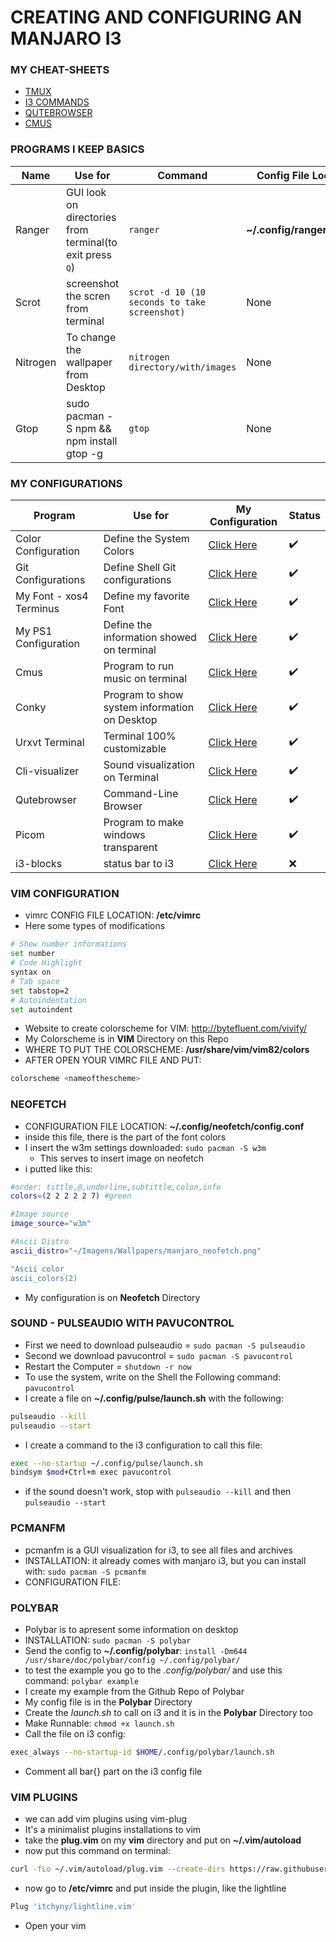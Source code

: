 # CREATING AND CONFIGURING AN MANJARO I3

### MY CHEAT-SHEETS

* [TMUX](Cheat-Sheets/TMUX_Commands.txt)
* [I3 COMMANDS](Cheat-Sheets/i3_commands.txt)
* [QUTEBROWSER](Cheat-Sheets/qute_commands.txt)
* [CMUS](Cheat-Sheets/cmus_command.txt)


### PROGRAMS I KEEP BASICS

| Name | Use for | Command | Config File Location
|---|---|---|---|
| Ranger | GUI look on directories from terminal(to exit press <kbd>Q</kbd>)|`ranger`|**~/.config/ranger/rc.conf**
| Scrot  | screenshot the scren from terminal | `scrot -d 10 (10 seconds to take screenshot)`| None 
| Nitrogen | To change the wallpaper from Desktop | `nitrogen directory/with/images` | None
| Gtop | sudo pacman -S npm && npm install gtop -g | `gtop`|None

### MY CONFIGURATIONS

| Program | Use for | My Configuration | Status |
|---|---|---|---|
| Color Configuration| Define the System Colors| [Click Here](Colors/README.md) | :heavy_check_mark:
| Git Configurations|Define Shell Git configurations|[Click Here](Git/README.md)|:heavy_check_mark:
| My Font - xos4 Terminus|Define my favorite Font|[Click Here](Terminus_Font/README.md)| :heavy_check_mark:
| My PS1 Configuration|Define the information showed on terminal|[Click Here](Bashrc/README.md)|:heavy_check_mark:
| Cmus|	Program to run music on terminal|[Click Here](Cmus/README.md)|:heavy_check_mark:
| Conky| Program to show system information on Desktop|[Click Here](Conky/README.md)|:heavy_check_mark:
| Urxvt Terminal| Terminal 100% customizable|[Click Here](Urxvt/README.md)|:heavy_check_mark:
| Cli-visualizer| Sound visualization on Terminal |[Click Here](Cli-visualizer/README.md)|:heavy_check_mark:
| Qutebrowser | Command-Line Browser |[Click Here](Qutebrowser/README.md)|:heavy_check_mark:
| Picom | Program to make windows transparent|[Click Here](Picom/README.md)|:heavy_check_mark:
| i3-blocks| status bar to i3|[Click Here](i3_blocks/README.md)|:x:

### VIM CONFIGURATION

* vimrc CONFIG FILE LOCATION: **/etc/vimrc**
* Here some types of modifications

```sh
# Show number informations
set number
# Code Highlight
syntax on
# Tab space
set tabstop=2
# Autoindentation
set autoindent
```
* Website to create colorscheme for VIM: http://bytefluent.com/vivify/
* My Colorscheme is in **VIM** Directory on this Repo
* WHERE TO PUT THE COLORSCHEME: **/usr/share/vim/vim82/colors**
* AFTER OPEN YOUR VIMRC FILE AND PUT:

```sh
colorscheme <nameofthescheme>
```

### NEOFETCH

* CONFIGURATION FILE LOCATION: **~/.config/neofetch/config.conf**
* inside this file, there is the part of the font colors
* I insert the w3m settings downloaded: `sudo pacman -S w3m`
	* This serves to insert image on neofetch
* i putted like this:

```sh
#order: tittle,@,underline,subtittle,colon,info
colors=(2 2 2 2 2 7) #green

#Image source
image_source="w3m"

#Ascii Distro
ascii_distro="~/Imagens/Wallpapers/manjaro_neofetch.png"

"Ascii color
ascii_colors(2)
```
* My configuration is on **Neofetch** Directory

### SOUND - PULSEAUDIO WITH PAVUCONTROL
* First we need to download pulseaudio = `sudo pacman -S pulseaudio`
* Second we download pavucontrol = `sudo pacman -S pavucontrol`
* Restart the Computer = `shutdown -r now`
* To use the system, write on the Shell the Following command: `pavucontrol`
* I create a file on **~/.config/pulse/launch.sh** with the following:

```sh
pulseaudio --kill
pulseaudio --start 
```
* I create a command to the i3 configuration to call this file:

```sh
exec --no-startup ~/.config/pulse/launch.sh
bindsym $mod+Ctrl+m exec pavucontrol
```
* if the sound doesn't work, stop with `pulseaudio --kill` and then `pulseaudio --start`

### PCMANFM

* pcmanfm is a GUI visualization for i3, to see all files and archives
* INSTALLATION: it already comes with manjaro i3, but you can install with: `sudo pacman -S pcmanfm`
* CONFIGURATION FILE: 

### POLYBAR

* Polybar is to apresent some information on desktop
* INSTALLATION: `sudo pacman -S polybar`
* Send the config to **~/.config/polybar**: `install -Dm644 /usr/share/doc/polybar/config ~/.config/polybar/`
* to test the example you go to the _.config/polybar/_ and use this command: `polybar example`
* I create my example from the Github Repo of Polybar
* My config file is in the **Polybar** Directory
* Create the _launch.sh_ to call on i3 and it is in the **Polybar** Directory too
* Make Runnable: `chmod +x launch.sh`
* Call the file on i3 config:
```sh
exec_always --no-startup-id $HOME/.config/polybar/launch.sh
```
* Comment all bar{} part on the i3 config file

### VIM PLUGINS

* we can add vim plugins using vim-plug
* It's a minimalist plugins installations to vim
* take the **plug.vim** on my **vim** directory and put on **~/.vim/autoload**
* now put this command on terminal:

```sh
curl -fLo ~/.vim/autoload/plug.vim --create-dirs https://raw.githubusercontent.com/junegunn/vim-plug/master/plug.vim
```
* now go to **/etc/vimrc** and put inside the plugin, like the lightline

```sh
Plug 'itchyny/lightline.vim'
```
* Open your vim













